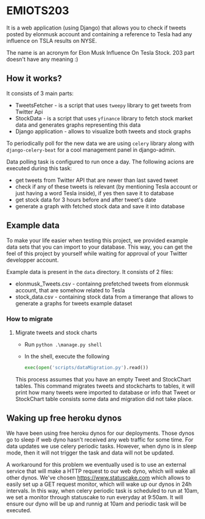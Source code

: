 # EMIOTS203

It is a web application (using Django) that allows you to check if tweets posted by elonmusk account and containing a reference to Tesla had any influence on TSLA results on NYSE.

The name is an acronym for Elon Musk Influence On Tesla Stock. 203 part doesn't have any meaning :)

## How it works?

It consists of 3 main parts:

- TweetsFetcher - is a script that uses `tweepy` library to get tweets from Twitter Api
- StockData - is a script that uses `yfinance` library to fetch stock market data and generates graphs representing this data
- Django application - allows to visualize both tweets and stock graphs

To periodically poll for the new data we are using `celery` library along with `django-celery-beat` for a cool management panel in django-admin.

Data polling task is configured to run once a day. The following acions are executed during this task:

- get tweets from Twitter API that are newer than last saved tweet
- check if any of these tweets is relevant (by mentioning Tesla account or just having a word Tesla inside), if yes then save it to database
- get stock data for 3 hours before and after tweet's date
- generate a graph with fetched stock data and save it into database

## Example data

To make your life easier when testing this project, we provided example data sets that you can import to your database. This way, you can get the feel of this project by yourself while waiting for approval of your Twitter developper account.

Example data is present in the `data` directory. It consists of 2 files:  

- elonmusk_Tweets.csv - containng prefetched tweets from elonmusk account, that are somehow related to Tesla
- stock_data.csv - containing stock data from a timerange that allows to generate a graphs for tweets example dataset

### How to migrate

1. Migrate tweets and stock charts

    - Run `python .\manage.py shell`
    - In the shell, execute the following

        ```python
        exec(open('scripts/dataMigration.py').read())
        ```

    This process assumes that you have an empty Tweet and StockChart tables. This command migrates tweets and stockcharts to tables, it will print how many tweets were imported to database or info that Tweet or StockChart table consists some data and migration did not take place.

## Waking up free heroku dynos

We have been using free heroku dynos for our deployments. Those dynos go to sleep if web dyno hasn't received any web traffic for some time. For data updates we use celery periodic tasks. However, when dyno is in sleep mode, then it will not trigger the task and data will not be updated.

A workaround for this problem we eventually used is to use an external service that will make a HTTP request to our web dyno, which will wake all other dynos. We've chosen <https://www.statuscake.com> which allows to easily set up a GET request monitor, which will wake up our dynos in 24h intervals. In this way, when celery periodic task is scheduled to run at 10am, we set a monitor through statuscake to run everyday at 9:50am. It will ensure our dyno will be up and runnig at 10am and periodic task will be executed.
